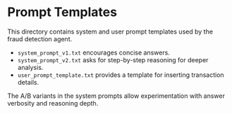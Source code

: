 # Prompt Templates

This directory contains system and user prompt templates used by the fraud detection agent.

* `system_prompt_v1.txt` encourages concise answers.
* `system_prompt_v2.txt` asks for step-by-step reasoning for deeper analysis.
* `user_prompt_template.txt` provides a template for inserting transaction details.

The A/B variants in the system prompts allow experimentation with answer verbosity and reasoning depth.
